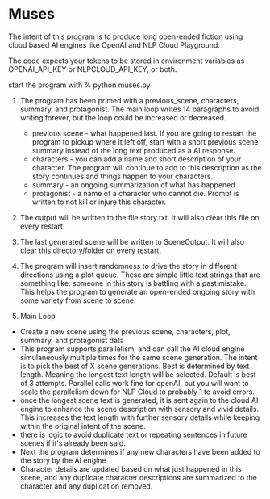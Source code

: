 # Muses
The intent of this program is to produce long open-ended fiction using cloud based AI engines like OpenAI and NLP Cloud Playground.

The code expects your tokens to be stored in environment variables as OPENAI_API_KEY or NLPCLOUD_API_KEY, or both.

start the program with
% python muses.py

1. The program has been primed with a previous_scene, characters, summary, and protagonist. The main loop writes 14 paragraphs to avoid writing forever, but the loop could be increased or decreased.
    - previous scene - what happened last. If you are going to restart the program to pickup where it left off, start with a short previous scene summary instead of the long text produced as a AI response.
    - characters - you can add a name and short description of your character. The program will continue to add to this description as the story continues and things happen to your characters.
    - summary - an ongoing summarization of what has happened.
    - protagonist - a name of a character who cannot die. Prompt is written to not kill or injure this character.

2. The output will be written to the file story.txt. It will also clear this file on every restart.

3. The last generated scene will be written to SceneOutput. It will also clear this directory/folder on every restart.

4. The program will insert randomness to drive the story in different directions using a plot queue. These are simple little text strings that are something like: someone in this story is battling with a past mistake. This helps the program to generate an open-ended ongoing story with some variety from scene to scene.

5. Main Loop

- Create a new scene using the previous scene, characters, plot, summary, and protagonist data
- This program supports parallelism, and can call the AI cloud engine simulaneously multiple times for the same scene generation. The intent is to pick the best of X scene generations. Best is determined by text length. Meaning the longest text length will be selected. Default is best of 3 attempts. Parallel calls work fine for openAI, but you will want to scale the parallelism down for NLP Cloud to probably 1 to avoid errors.
- once the longest scene text is generated, it is sent again to the cloud AI engine to enhance the scene description with sensory and vivid details. This  increases the text length with further  sensory details while keeping within the original intent of the scene.
- there is logic to avoid duplicate text or repeating sentences in future scenes if it's already been said.
- Next the program determines if any new characters have been added to the story by the AI engine
- Character details are updated based on what just happened in this scene, and any duplicate character descriptions are summarized to the character and any duplication removed.
